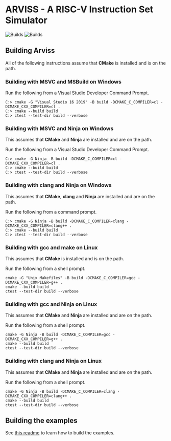 # ARVISS - A RISC-V Instruction Set Simulator

![Builds](https://github.com/badlydrawnrod/arviss/actions/workflows/cmake.yml/badge.svg)
![Builds](https://github.com/badlydrawnrod/arviss/actions/workflows/examples.yml/badge.svg)

## Building Arviss

All of the following instructions assume that **CMake** is installed and is on the path.

### Building with MSVC and MSBuild on Windows

Run the following from a Visual Studio Developer Command Prompt.

```
C:> cmake -G "Visual Studio 16 2019" -B build -DCMAKE_C_COMPILER=cl -DCMAKE_CXX_COMPILER=cl .
C:> cmake --build build
C:> ctest --test-dir build --verbose
```

### Building with MSVC and Ninja on Windows

This assumes that **CMake** and **Ninja** are installed and are on the path.

Run the following from a Visual Studio Developer Command Prompt.

```
C:> cmake -G Ninja -B build -DCMAKE_C_COMPILER=cl -DCMAKE_CXX_COMPILER=cl .
C:> cmake --build build
C:> ctest --test-dir build --verbose
```

### Building with clang and Ninja on Windows

This assumes that **CMake**, **clang** and **Ninja** are installed and are on the path.

Run the following from a command prompt.

```
C:> cmake -G Ninja -B build -DCMAKE_C_COMPILER=clang -DCMAKE_CXX_COMPILER=clang++ .
C:> cmake --build build
C:> ctest --test-dir build --verbose
```

### Building with gcc and make on Linux

This assumes that **CMake** is installed and is on the path.

Run the following from a shell prompt.

```shell
cmake -G "Unix Makefiles" -B build -DCMAKE_C_COMPILER=gcc -DCMAKE_CXX_COMPILER=g++ .
cmake --build build
ctest --test-dir build --verbose
```

### Building with gcc and Ninja on Linux

This assumes that **CMake** and **Ninja** are installed and are on the path.

Run the following from a shell prompt.

```shell
cmake -G Ninja -B build -DCMAKE_C_COMPILER=gcc -DCMAKE_CXX_COMPILER=g++ .
cmake --build build
ctest --test-dir build --verbose
```

### Building with clang and Ninja on Linux

This assumes that **CMake** and **Ninja** are installed and are on the path.

Run the following from a shell prompt.

```shell
cmake -G Ninja -B build -DCMAKE_C_COMPILER=clang -DCMAKE_CXX_COMPILER=clang++ .
cmake --build build
ctest --test-dir build --verbose
```

## Building the examples

See [this readme](examples/README.md) to learn how to build the examples.
